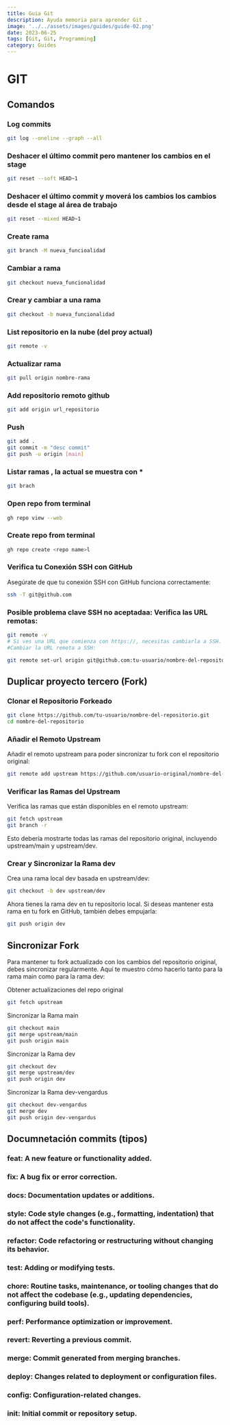 ```yaml
---
title: Guia Git
description: Ayuda memoria para aprender Git .
image: '../../assets/images/guides/guide-02.png'
date: 2023-06-25
tags: [Git, Git, Programming]
category: Guides
---
```


# GIT

## Comandos

### Log commits

```bash
git log --oneline --graph --all
```

### Deshacer el último commit pero mantener los cambios en el stage

```bash
git reset --soft HEAD~1
```

### Deshacer el último commit y moverá los cambios los cambios desde el stage al área de trabajo

```bash
git reset --mixed HEAD~1
```

### Create rama

```bash
git branch -M nueva_funcioalidad
```

### Cambiar a rama

```bash
git checkout nueva_funcionalidad
```

### Crear y cambiar a una rama

```bash
git checkout -b nueva_funcionalidad
```

### List repositorio en la nube (del proy actual)

```bash
git remote -v
```

### Actualizar rama

```bash
git pull origin nombre-rama
```

### Add repositorio remoto github

```bash
git add origin url_repositorio
```

### Push

```bash
git add .
git commit -m "desc commit"
git push -u origin [main]
```

### Listar ramas , la actual se muestra  con *

```bash
git brach
```

### Open repo from terminal

```bash
gh repo view --web
```

### Create repo from terminal

```bash
gh repo create <repo name>l
```

### Verifica tu Conexión SSH con GitHub
Asegúrate de que tu conexión SSH con GitHub funciona correctamente:

```bash
ssh -T git@github.com
```

### Posible problema clave SSH no aceptadaa: Verifica las URL remotas:

```bash
git remote -v
# Si ves una URL que comienza con https://, necesitas cambiarla a SSH.
#Cambiar la URL remota a SSH:

git remote set-url origin git@github.com:tu-usuario/nombre-del-repositorio.git
```

## Duplicar proyecto tercero (Fork)

### Clonar el Repositorio Forkeado

```bash
git clone https://github.com/tu-usuario/nombre-del-repositorio.git
cd nombre-del-repositorio
```

### Añadir el Remoto Upstream
Añadir el remoto upstream para poder sincronizar tu fork con el repositorio original:

```bash
git remote add upstream https://github.com/usuario-original/nombre-del-repositorio.git
```

### Verificar las Ramas del Upstream
Verifica las ramas que están disponibles en el remoto upstream:

```bash
git fetch upstream
git branch -r
```

Esto debería mostrarte todas las ramas del repositorio original, incluyendo upstream/main y upstream/dev.

### Crear y Sincronizar la Rama dev
Crea una rama local dev basada en upstream/dev:

```bash
git checkout -b dev upstream/dev
```

Ahora tienes la rama dev en tu repositorio local. Si deseas mantener esta rama en tu fork en GitHub, también debes empujarla:

```bash
git push origin dev
```

## Sincronizar Fork

Para mantener tu fork actualizado con los cambios del repositorio original, debes sincronizar regularmente. Aquí te muestro cómo hacerlo tanto para la rama main como para la rama dev:

Obtener actualizaciones del repo original

```bash
git fetch upstream
```

Sincronizar la Rama main

```bash
git checkout main
git merge upstream/main
git push origin main
```

Sincronizar la Rama dev

```bash
git checkout dev
git merge upstream/dev
git push origin dev
```

Sincronizar la Rama dev-vengardus

```bash
git checkout dev-vengardus
git merge dev
git push origin dev-vengardus

```

## Documnetación commits (tipos)

### **feat**: A new feature or functionality added.
### **fix**: A bug fix or error correction.
### **docs**: Documentation updates or additions.
### **style**: Code style changes (e.g., formatting, indentation) that do not affect the code's functionality.
### **refactor**: Code refactoring or restructuring without changing its behavior.
### **test**: Adding or modifying tests.
### **chore**: Routine tasks, maintenance, or tooling changes that do not affect the codebase (e.g., updating dependencies, configuring build tools).
### **perf**: Performance optimization or improvement.
### **revert**: Reverting a previous commit.
### **merge**: Commit generated from merging branches.
### **deploy**: Changes related to deployment or configuration files.
### **config**: Configuration-related changes.
### **init**: Initial commit or repository setup.
